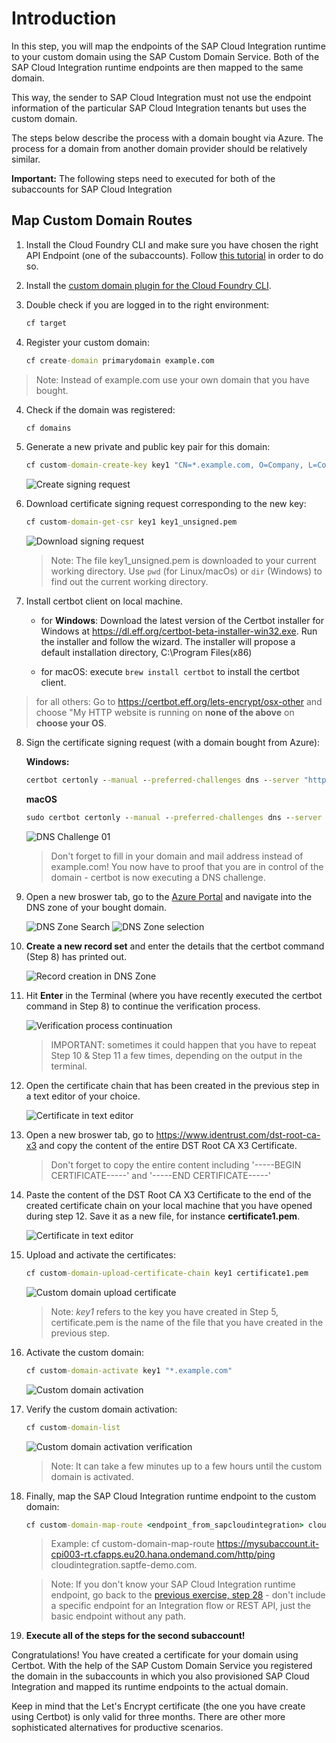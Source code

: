 # Introduction

In this step, you will map the endpoints of the SAP Cloud Integration runtime to your custom domain using the SAP Custom Domain Service. Both of the SAP Cloud Integration runtime endpoints are then mapped to the same domain. 

This way, the sender to SAP Cloud Integration must not use the endpoint information of the particular SAP Cloud Integration tenants but uses the custom domain. 

The steps below describe the process with a domain bought via Azure. The process for a domain from another domain provider should be relatively similar. 

**Important:** The following steps need to executed for both of the subaccounts for SAP Cloud Integration 

## Map Custom Domain Routes

1. Install the Cloud Foundry CLI and make sure you have chosen the right API Endpoint (one of the subaccounts). Follow [this tutorial](https://developers.sap.com/tutorials/cp-cf-download-cli.html) in order to do so. 

2. Install the [custom domain plugin for the Cloud Foundry CLI](https://help.sap.com/viewer/65de2977205c403bbc107264b8eccf4b/Cloud/en-US/9f98dd0fcf9447019f233403f4ca60c1.html). 

3. Double check if you are logged in to the right environment:

    ```cmd
    cf target
    ```

4. Register your custom domain: 

    ```cmd
    cf create-domain primarydomain example.com
    ```

> Note: Instead of example.com use your own domain that you have bought. 

4. Check if the domain was registered: 

    ```cmd
    cf domains
    ```

5. Generate a new private and public key pair for this domain: 
   
    ```cmd
    cf custom-domain-create-key key1 "CN=*.example.com, O=Company, L=Cologne, C=DE" "*.example.com"
    ```

    ![Create signing request](./images/01.png)

6. Download certificate signing request corresponding to the new key:

    ```cmd
    cf custom-domain-get-csr key1 key1_unsigned.pem
    ```

    ![Download signing request](./images/02.png)

    > Note: The file key1_unsigned.pem is downloaded to your current working directory. Use `pwd` (for Linux/macOs) or `dir` (Windows) to find out the current working directory.

7. Install certbot client on local machine. 

   - for **Windows**: Download the latest version of the Certbot installer for Windows at https://dl.eff.org/certbot-beta-installer-win32.exe. Run the installer and follow the wizard. The installer will propose a default installation directory, C:\Program Files(x86)

    - for macOS: execute ```brew install certbot``` to install the certbot client. 

> for all others: Go to https://certbot.eff.org/lets-encrypt/osx-other and choose "My HTTP website is running on **none of the above** on **choose your OS**. 

8. Sign the certificate signing request (with a domain bought from Azure): 


    **Windows:**
    ```cmd
    certbot certonly --manual --preferred-challenges dns --server "https://acme-v02.api.letsencrypt.org/directory" --domain "*.example.com" --email your.mail@example.com --csr key1_unsigned.pem --no-bootstrap --agree-tos
    ```
    **macOS**
    ```cmd
    sudo certbot certonly --manual --preferred-challenges dns --server "https://acme-v02.api.letsencrypt.org/directory" --domain "*.example.com" --email your.mail@example.com --csr key1_unsigned.pem --no-bootstrap --agree-tos
    ```

    ![DNS Challenge 01](./images/03.png)

    > Don't forget to fill in your domain and mail address instead of example.com! You now have to proof that you are in control of the domain - certbot is now executing a DNS challenge. 

9. Open a new broswer tab, go to the [Azure Portal](http://portal.azure.com) and navigate into the DNS zone of your bought domain. 

    ![DNS Zone Search](./images/04.png)
    ![DNS Zone selection](./images/05.png)

10. **Create a new record set** and enter the details that the certbot command (Step 8) has printed out. 

    ![Record creation in DNS Zone](./images/06.png)

11. Hit **Enter** in the Terminal (where you have recently executed the certbot command in Step 8) to continue the verification process. 

    ![Verification process continuation ](./images/07.png)

    > IMPORTANT: sometimes it could happen that you have to repeat Step 10 & Step 11 a few times, depending on the output in the terminal. 

12. Open the certificate chain that has been created in the previous step in a text editor of your choice. 

    ![Certificate in text editor](./images/08.png)

13. Open a new broswer tab, go to <https://www.identrust.com/dst-root-ca-x3> and copy the content of the entire DST Root CA X3 Certificate. 

    > Don't forget to copy the entire content including '-----BEGIN CERTIFICATE-----' and '-----END CERTIFICATE-----'
    
14. Paste the content of the DST Root CA X3 Certificate to the end of the created certificate chain on your local machine that you have opened during step 12. Save it as a new file, for instance **certificate1.pem**. 

    ![Certificate in text editor](./images/09.png)

15. Upload and activate the certificates: 

    ```cmd
    cf custom-domain-upload-certificate-chain key1 certificate1.pem
    ```

    ![Custom domain upload certificate](./images/10.png)

    > Note: *key1* refers to the key you have created in Step 5, certificate.pem is the name of the file that you have created in the previous step.

16. Activate the custom domain: 

    ```cmd
    cf custom-domain-activate key1 "*.example.com"
    ```

    ![Custom domain activation](./images/11.png)


17. Verify the custom domain activation: 

    ```cmd
    cf custom-domain-list
    ```

    ![Custom domain activation verification](./images/12.png)

    > Note: It can take a few minutes up to a few hours until the custom domain is activated. 

18. Finally, map the SAP Cloud Integration runtime endpoint to the custom domain: 

    ```cmd
    cf custom-domain-map-route <endpoint_from_sapcloudintegration> cloudintegration.example.com
    ```

    > Example: cf custom-domain-map-route https://mysubaccount.it-cpi003-rt.cfapps.eu20.hana.ondemand.com/http/ping cloudintegration.saptfe-demo.com. 

    > Note: If you don't know your SAP Cloud Integration runtime endpoint, go back to the [previous exercise, step 28](../02-SetupPolicyEndpoint/README.md#endpoint) - don't include a specific endpoint for an Integration flow or REST API, just the basic endpoint without any path. 



19. **Execute all of the steps for the second subaccount!**

Congratulations! You have created a certificate for your domain using Certbot. With the help of the SAP Custom Domain Service you registered the domain in the subaccounts in which you also provisioned SAP Cloud Integration and mapped its runtime endpoints to the actual domain.

Keep in mind that the Let's Encrypt certificate (the one you have create using Certbot) is only valid for three months. There are other more sophisticated alternatives for productive scenarios. 



    





